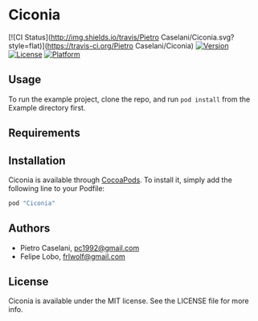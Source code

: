 # Ciconia

[![CI Status](http://img.shields.io/travis/Pietro Caselani/Ciconia.svg?style=flat)](https://travis-ci.org/Pietro Caselani/Ciconia)
[![Version](https://img.shields.io/cocoapods/v/Ciconia.svg?style=flat)](http://cocoapods.org/pods/Ciconia)
[![License](https://img.shields.io/cocoapods/l/Ciconia.svg?style=flat)](http://cocoapods.org/pods/Ciconia)
[![Platform](https://img.shields.io/cocoapods/p/Ciconia.svg?style=flat)](http://cocoapods.org/pods/Ciconia)

## Usage

To run the example project, clone the repo, and run `pod install` from the Example directory first.

## Requirements

## Installation

Ciconia is available through [CocoaPods](http://cocoapods.org). To install
it, simply add the following line to your Podfile:

```ruby
pod "Ciconia"
```

## Authors

* Pietro Caselani, pc1992@gmail.com
* Felipe Lobo, frlwolf@gmail.com

## License

Ciconia is available under the MIT license. See the LICENSE file for more info.
